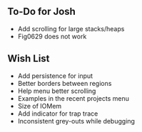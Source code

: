 ##  To-Do for Josh
* Add scrolling for large stacks/heaps
* Fig0629 does not work

## Wish List
* Add persistence for input
* Better borders between regions
* Help menu better scrolling
* Examples in the recent projects menu
* Size of IOMem
* Add indicator for trap trace
* Inconsistent grey-outs while debugging

